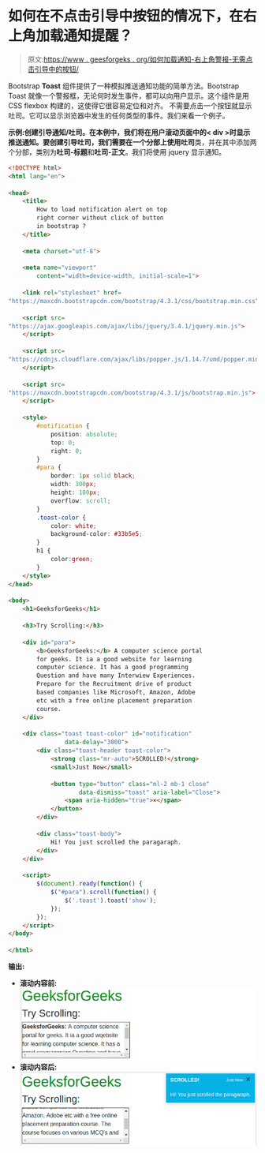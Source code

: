 # 如何在不点击引导中按钮的情况下，在右上角加载通知提醒？

> 原文:[https://www . geesforgeks . org/如何加载通知-右上角警报-无需点击引导中的按钮/](https://www.geeksforgeeks.org/how-to-load-notification-alert-on-top-right-corner-without-click-of-button-in-bootstrap/)

Bootstrap **Toast** 组件提供了一种模拟推送通知功能的简单方法。Bootstrap Toast 就像一个警报框，无论何时发生事件，都可以向用户显示。这个组件是用 CSS flexbox 构建的，这使得它很容易定位和对齐。
不需要点击一个按钮就显示吐司。它可以显示浏览器中发生的任何类型的事件。我们来看一个例子。

**示例:**创建引导通知/吐司。在本例中，我们将在用户滚动页面中的< div >时显示推送通知。要创建引导吐司，我们需要在一个分部上使用**吐司**类，并在其中添加两个分部，类别为**吐司-标题**和**吐司-正文**。我们将使用 jquery 显示通知。

```html
<!DOCTYPE html>
<html lang="en">

<head>
    <title>
        How to load notification alert on top
        right corner without click of button 
        in bootstrap ?
    </title>

    <meta charset="utf-8">

    <meta name="viewport"
        content="width=device-width, initial-scale=1">

    <link rel="stylesheet" href=
"https://maxcdn.bootstrapcdn.com/bootstrap/4.3.1/css/bootstrap.min.css">

    <script src=
"https://ajax.googleapis.com/ajax/libs/jquery/3.4.1/jquery.min.js">
    </script>

    <script src=
"https://cdnjs.cloudflare.com/ajax/libs/popper.js/1.14.7/umd/popper.min.js">
    </script>

    <script src=
"https://maxcdn.bootstrapcdn.com/bootstrap/4.3.1/js/bootstrap.min.js">
    </script>

    <style>
        #notification {
            position: absolute;
            top: 0;
            right: 0;
        }
        #para {
            border: 1px solid black;
            width: 300px;
            height: 100px;
            overflow: scroll;
        }
        .toast-color {
            color: white;
            background-color: #33b5e5;
        }
        h1 {
            color:green;
        }
    </style>
</head>

<body>
    <h1>GeeksforGeeks</h1>

    <h3>Try Scrolling:</h3>

    <div id="para">
        <b>GeeksforGeeks:</b> A computer science portal
        for geeks. It ia a good website for learning
        computer science. It has a good programming
        Question and have many Interwiew Experiences.
        Prepare for the Recruitment drive of product
        based companies like Microsoft, Amazon, Adobe
        etc with a free online placement preparation
        course.
    </div>

    <div class="toast toast-color" id="notification"
                data-delay="3000">
        <div class="toast-header toast-color">
            <strong class="mr-auto">SCROLLED!</strong>
            <small>Just Now</small>

            <button type="button" class="ml-2 mb-1 close"
                    data-dismiss="toast" aria-label="Close">
                <span aria-hidden="true">×</span>
            </button>
        </div>

        <div class="toast-body">
            Hi! You just scrolled the paragaraph.
        </div>
    </div>

    <script>
        $(document).ready(function() {
            $("#para").scroll(function() {
                $('.toast').toast('show');
            });
        });
    </script>
</body>

</html>
```

**输出:**

*   **滚动内容前:**
    ![](img/4a74f837069dd05c73ddccb8e89e1397.png)
*   **滚动内容后:**
    ![](img/2508eeac14e42042b82bb463fe51af5f.png)